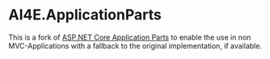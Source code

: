 # AI4E.ApplicationParts
This is a fork of [ASP.NET Core Application Parts](https://docs.microsoft.com/en-us/aspnet/core/mvc/advanced/app-parts?view=aspnetcore-2.1) to enable the use in non MVC-Applications with a fallback to the original implementation, if available.
